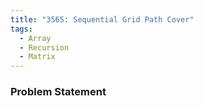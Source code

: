 ```yaml
---
title: "3565: Sequential Grid Path Cover"
tags:
  - Array
  - Recursion
  - Matrix
---
```

### Problem Statement

